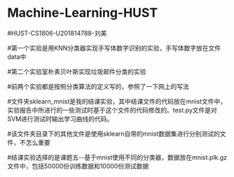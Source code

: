 # Machine-Learning-HUST
#HUST-CS1806-U201814788-刘美

#第一个实验是用KNN分类器实现手写体数字识别的实验，手写体数字放在文件data中

#第二个实验室朴素贝叶斯实现垃圾邮件分类的实验

#前两个实验都是按照分类算法的定义写的，参照了一下网上的写法

#文件夹sklearn_mnist是我的结课实验，其中结课文件的代码放在mnist文件中，实验报告中所进行的一些测试时基于这个文件的代码修改的。test.py文件是对SVM进行测试时输出学习曲线的代码。

#该文件夹目录下的其他文件是使用sklearn自带的mnist数据集进行分别测试的文件，不怎么重要

#结课实验选择的是课题五--基于mnist使用不同的分类器，数据放在mnist.plk.gz文件中，包括50000份训练数据和10000份测试数据
